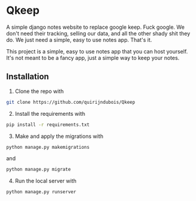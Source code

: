 # Qkeep
A simple django notes website to replace google keep. Fuck google. We don't need their tracking, selling our data, and all the other shady shit they do. We just need a simple, easy to use notes app. That's it.

This project is a simple, easy to use notes app that you can host yourself. It's not meant to be a fancy app, just a simple way to keep your notes.

## Installation
1. Clone the repo with 
```bash
git clone https://github.com/quirijndubois/Qkeep
```
2. Install the requirements with 
```bash
pip install -r requirements.txt
```
3. Make and apply the migrations with
```bash
python manage.py makemigrations
``` 
and
```bash
python manage.py migrate
```
4. Run the local server with
```bash
python manage.py runserver
```

